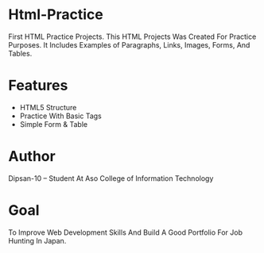 # Html-Practice
First HTML Practice Projects. This HTML Projects Was Created For Practice Purposes. It Includes Examples of Paragraphs, Links, Images, Forms, And Tables.

# Features
- HTML5 Structure
- Practice With Basic Tags
- Simple Form & Table

# Author
Dipsan-10 – Student At Aso College of Information Technology

# Goal
To Improve Web Development Skills And Build A Good Portfolio For Job Hunting In Japan.
